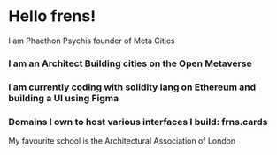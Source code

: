 # Hello frens!
I am Phaethon Psychis founder of Meta Cities
### I am an Architect  Building cities on the Open Metaverse 
### I am currently coding with solidity lang on Ethereum and building a UI using Figma
### Domains I own to host various interfaces I build: frns.cards

My favourite school is the Architectural Association of London
